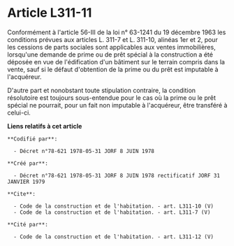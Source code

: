 # Article L311-11

Conformément à l'article 56-III de la loi n° 63-1241 du 19 décembre 1963 les conditions prévues aux articles L. 311-7 et L.
311-10, alinéas 1er et 2, pour les cessions de parts sociales sont applicables aux ventes immobilières, lorsqu'une demande de
prime ou de prêt spécial à la construction a été déposée en vue de l'édification d'un bâtiment sur le terrain compris dans la
vente, sauf si le défaut d'obtention de la prime ou du prêt est imputable à l'acquéreur. 

D'autre part et nonobstant toute stipulation contraire, la condition résolutoire est toujours sous-entendue pour le cas où la
prime ou le prêt spécial ne pourrait, pour un fait non imputable à l'acquéreur, être transféré à celui-ci.

**Liens relatifs à cet article**

	**Codifié par**:

	  - Décret n°78-621 1978-05-31 JORF 8 JUIN 1978

	**Créé par**:

	  - Décret n°78-621 1978-05-31 JORF 8 JUIN 1978 rectificatif JORF 31 JANVIER 1979

	**Cite**:

	  - Code de la construction et de l'habitation. - art. L311-10 (V)
	  - Code de la construction et de l'habitation. - art. L311-7 (V)

	**Cité par**:

	  - Code de la construction et de l'habitation. - art. L311-12 (V)
